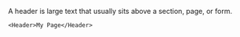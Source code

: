 A header is large text that usually sits above a section, page, or form.

```
<Header>My Page</Header>
```
